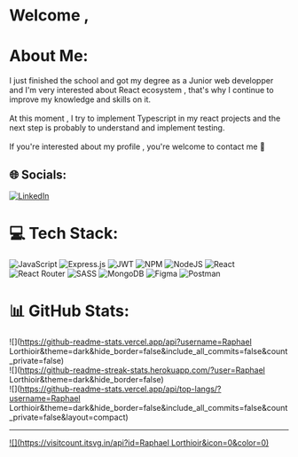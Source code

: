 

# Welcome ,

#  About Me:
I just finished the school and got my degree as a Junior  web developper  and I'm very interested about React ecosystem , that's why I continue to improve my knowledge and skills on it. <br><br>At this moment , I try to implement Typescript in my react projects and the next step is probably to understand and implement testing.<br><br>If you're interested about my profile , you're welcome to contact me 🖖


## 🌐 Socials:
[![LinkedIn](https://img.shields.io/badge/LinkedIn-%230077B5.svg?logo=linkedin&logoColor=white)](https://www.linkedin.com/in/raphael-lorthioir-1291711b5/) 

# 💻 Tech Stack:
![JavaScript](https://img.shields.io/badge/javascript-%23323330.svg?style=for-the-badge&logo=javascript&logoColor=%23F7DF1E) ![Express.js](https://img.shields.io/badge/express.js-%23404d59.svg?style=for-the-badge&logo=express&logoColor=%2361DAFB) ![JWT](https://img.shields.io/badge/JWT-black?style=for-the-badge&logo=JSON%20web%20tokens) ![NPM](https://img.shields.io/badge/NPM-%23000000.svg?style=for-the-badge&logo=npm&logoColor=white) ![NodeJS](https://img.shields.io/badge/node.js-6DA55F?style=for-the-badge&logo=node.js&logoColor=white) ![React](https://img.shields.io/badge/react-%2320232a.svg?style=for-the-badge&logo=react&logoColor=%2361DAFB) ![React Router](https://img.shields.io/badge/React_Router-CA4245?style=for-the-badge&logo=react-router&logoColor=white) ![SASS](https://img.shields.io/badge/SASS-hotpink.svg?style=for-the-badge&logo=SASS&logoColor=white) ![MongoDB](https://img.shields.io/badge/MongoDB-%234ea94b.svg?style=for-the-badge&logo=mongodb&logoColor=white) 	![Figma](https://img.shields.io/badge/figma-%23F24E1E.svg?style=for-the-badge&logo=figma&logoColor=white) ![Postman](https://img.shields.io/badge/Postman-FF6C37?style=for-the-badge&logo=postman&logoColor=white)
# 📊 GitHub Stats:
![](https://github-readme-stats.vercel.app/api?username=Raphael Lorthioir&theme=dark&hide_border=false&include_all_commits=false&count_private=false)<br/>
![](https://github-readme-streak-stats.herokuapp.com/?user=Raphael Lorthioir&theme=dark&hide_border=false)<br/>
![](https://github-readme-stats.vercel.app/api/top-langs/?username=Raphael Lorthioir&theme=dark&hide_border=false&include_all_commits=false&count_private=false&layout=compact)

---
[![](https://visitcount.itsvg.in/api?id=Raphael Lorthioir&icon=0&color=0)](https://visitcount.itsvg.in)

<!-- Proudly created with GPRM ( https://gprm.itsvg.in ) -->
